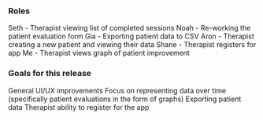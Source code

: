 ### Roles
Seth - Therapist viewing list of completed sessions
Noah - Re-working the patient evaluation form
Gia - Exporting patient data to CSV
Aron - Therapist creating a new patient and viewing their data
Shane - Therapist registers for app
Me - Therapist views graph of patient improvement

### Goals for this release
General UI/UX improvements
Focus on representing data over time (specifically patient evaluations in the form of graphs)
Exporting patient data
Therapist ability to register for the app

